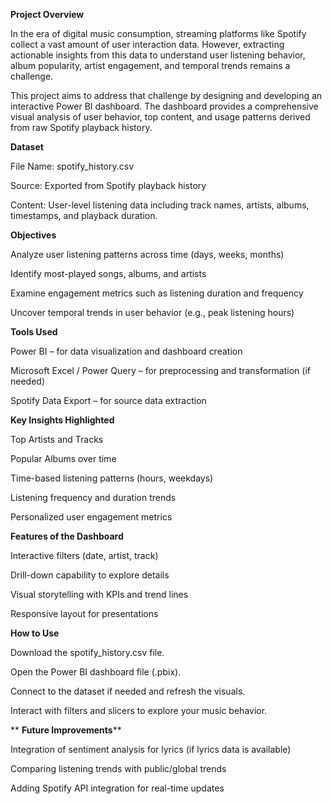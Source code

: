  **Project Overview**
 
In the era of digital music consumption, streaming platforms like Spotify collect a vast amount of user interaction data. However, extracting actionable insights from this data to understand user listening behavior, album popularity, artist engagement, and temporal trends remains a challenge.

This project aims to address that challenge by designing and developing an interactive Power BI dashboard. The dashboard provides a comprehensive visual analysis of user behavior, top content, and usage patterns derived from raw Spotify playback history.

**Dataset**

File Name: spotify_history.csv

Source: Exported from Spotify playback history

Content: User-level listening data including track names, artists, albums, timestamps, and playback duration.

**Objectives**

Analyze user listening patterns across time (days, weeks, months)

Identify most-played songs, albums, and artists

Examine engagement metrics such as listening duration and frequency

Uncover temporal trends in user behavior (e.g., peak listening hours)

**Tools Used**

Power BI – for data visualization and dashboard creation

Microsoft Excel / Power Query – for preprocessing and transformation (if needed)

Spotify Data Export – for source data extraction

**Key Insights Highlighted**

Top Artists and Tracks

Popular Albums over time

Time-based listening patterns (hours, weekdays)

Listening frequency and duration trends

Personalized user engagement metrics

**Features of the Dashboard**

Interactive filters (date, artist, track)

Drill-down capability to explore details

Visual storytelling with KPIs and trend lines

Responsive layout for presentations


**How to Use**

Download the spotify_history.csv file.

Open the Power BI dashboard file (.pbix).

Connect to the dataset if needed and refresh the visuals.

Interact with filters and slicers to explore your music behavior.

** **Future Improvements****

Integration of sentiment analysis for lyrics (if lyrics data is available)

Comparing listening trends with public/global trends

Adding Spotify API integration for real-time updates

